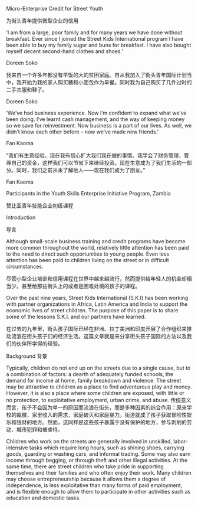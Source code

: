 Micro-Enterprise Credit for Street Youth

为街头青年提供微型企业的信用

‘I am from a large, poor family and for many years we have done without breakfast. Ever since I joined the Street Kids International program I have been able to buy my family sugar and buns for breakfast. I have also bought myself decent second-hand clothes and shoes.’

Doreen Soko

我来自一个许多年都没有早饭的大的贫困家庭。自从我加入了街头青年国际计划当中，我开始为我的家人购买糖和小面包作为早餐。同时我为自己购买了几件过时的二手衣服和鞋子。

Doreen Soko

‘We’ve had business experience. Now I’m confident to expand what we’ve been doing. I’ve learnt cash management, and the way of keeping money so we save for reinvestment. Now business is a part of our lives. As well, we didn’t know each other before – now we’ve made new friends.’

Fan Kaoma

“我们有生意经验。现在我有信心扩大我们现在做的事情。我学会了财务管理，管理自己的资金，这样我们可以节省下来继续投资。现在生意成为了我们生活的一部分。同时，我们之前从未了解他人——现在我们成为了朋友。”

Fan Kaoma

Participants in the Youth Skills Enterprise Initiative Program, Zambia

赞比亚青年技能企业初级课程

Introduction

导言

Although small-scale business training and credit programs have become more common throughout the world, relatively little attention has been paid to the need to direct such opportunities to young people. Even less attention has been paid to children living on the street or in difficult circumstances.

尽管小型企业培训和信用课程在世界中越来越流行，然而提供给年轻人的机会却相当少。甚至给那些街头上的或者是困难处境的孩子的课程。

Over the past nine years, Street Kids International (S.K.I) has been working with partner organizations in Africa, Latin America and India to support the economic lives of street children. The purpose of this paper is to share some of the lessons S.K.I. and our partners have learned.

在过去的九年里，街头孩子国际已经在非洲、拉丁美洲和印度开展了合作组织来推动流浪在街头孩子们的经济生活。这篇文章就是来分享街头孩子国际的方法以及我们的伙伴所学得的经验。

Background
背景

Typically, children do not end up on the streets due to a single cause, but to a combination of factors: a dearth of adequately funded schools, the demand for income at home, family breakdown and violence. The street may be attractive to children as a place to find adventurous play and money. However, it is also a place where some children are exposed, with little or no protection, to exploitative employment, urban crime, and abuse.
传统意义而言，孩子不会因为单一的原因而流浪在街头，而是多种因素的综合作用：原来学校的裁撤，家里收入的需求，家庭破灭和家庭暴力。街道就成了孩子获取冒险性娱乐和钱财的地方。然而，这同样是这些孩子暴露于没有保护的地方，参与剥削的劳动、城市犯罪和被虐待。

Children who work on the streets are generally involved in unskilled, labor-intensive tasks which require long hours, such as shining shoes, carrying goods, guarding or washing cars, and informal trading. Some may also earn income through begging, or through theft and other illegal activities. At the same time, there are street children who take pride in supporting themselves and their families and who often enjoy their work. Many children may choose entrepreneurship because it allows them a degree of independence, is less exploitative than many forms of paid employment, and is flexible enough to allow them to participate in other activities such as education and domestic tasks.